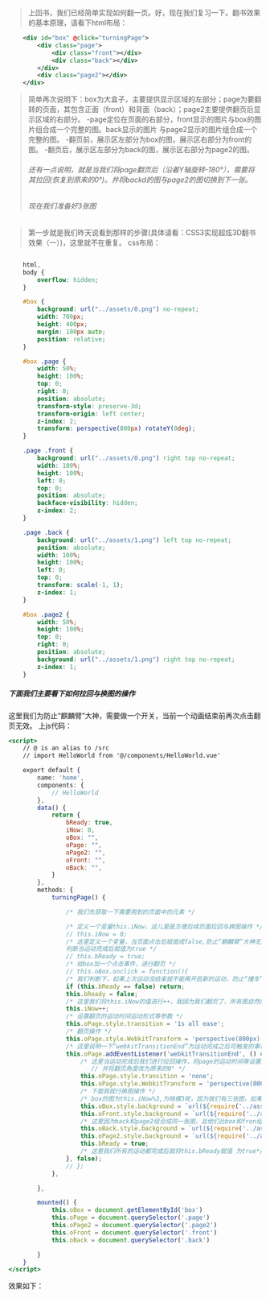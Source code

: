 > 上回书，我们已经简单实现如何翻一页。好，现在我们复习一下。翻书效果的基本原理，请看下html布局：

```xml
	<div id="box" @click="turningPage">
		<div class="page">
			<div class="front"></div>
			<div class="back"></div>
		</div>
		<div class="page2"></div>
	</div>
```

> 简单再次说明下：box为大盒子，主要提供显示区域的左部分；page为要翻转的页面，其包含正面（front）和背面（back）；page2主要提供翻页后显示区域的右部分。
>  -page定位在页面的右部分，front显示的图片与box的图片组合成一个完整的图。back显示的图片   与page2显示的图片组合成一个完整的图。
>  -翻页前，展示区左部分为box的图，展示区右部分为front的图。
>  -翻页后，展示区左部分为back的图，展示区右部分为page2的图。
>
> ###### 还有一点说明，就是当我们将page翻页后（沿着Y轴旋转-180°），需要将其拉回(恢复到原来的0°)。并将backd的图与page2的图切换到下一张。
>
> ###### 现在我们准备好3张图



> 第一步就是我们昨天说看到那样的步骤(具体请看：CSS3实现超炫3D翻书效果（一）)，这里就不在重复。
>  css布局：



```css

	html,
	body {
		overflow: hidden;
	}

	#box {
		background: url("../assets/0.png") no-repeat;
		width: 700px;
		height: 400px;
		margin: 100px auto;
		position: relative;
	}

	#box .page {
		width: 50%;
		height: 100%;
		top: 0;
		right: 0;
		position: absolute;
		transform-style: preserve-3d;
		transform-origin: left center;
		z-index: 2;
		transform: perspective(800px) rotateY(0deg);
	}

	.page .front {
		background: url("../assets/0.png") right top no-repeat;
		width: 100%;
		height: 100%;
		left: 0;
		top: 0;
		position: absolute;
		backface-visibility: hidden;
		z-index: 2;
	}

	.page .back {
		background: url("../assets/1.png") left top no-repeat;
		position: absolute;
		width: 100%;
		height: 100%;
		left: 0;
		top: 0;
		transform: scale(-1, 1);
		z-index: 1;
	}

	#box .page2 {
		width: 50%;
		height: 100%;
		top: 0;
		right: 0;
		position: absolute;
		background: url("../assets/1.png") right top no-repeat;
		z-index: 1;
	}
```

##### 下面我们主要看下如何拉回与换图的操作

这里我们为防止“麒麟臂”大神，需要做一个开关，当前一个动画结束前再次点击翻页无效。
 上js代码：



```jsx
<script>
	// @ is an alias to /src
	// import HelloWorld from '@/components/HelloWorld.vue'

	export default {
		name: 'home',
		components: {
			// HelloWorld
		},
		data() {
			return {
				bReady: true,
				iNow: 0,
				oBox: "",
				oPage: "",
				oPage2: "",
				oFront: "",
				oBack: "",
			}
		},
		methods: {
			turningPage() {

				/* 我们先获取一下需要用到的页面中的元素 */

				/* 定义一个变量this.iNow，这儿里是方便后续页面拉回与换图操作 */
				// this.iNow = 0;
				/* 这里定义一个变量，当页面点击后赋值成false,防止“麒麟臂”大神无限点击翻页。
				判断当运动完成后赋值为true */
				// this.bReady = true;
				/* 给box加一个点击事件，进行翻页 */
				// this.oBox.onclick = function(){  
				/* 我们判断下，如果上次运动没结束就不能再开启新的运动，防止“撞车” */
				if (this.bReady == false) return;
				this.bReady = false;
				/* 这里我们将this.iNow的值进行++，我因为我们翻页了，所有图自然的就会加1 */
				this.iNow++;
				/* 设置翻页的运动时间运动形式等参数 */
				this.oPage.style.transition = '1s all ease';
				/* 翻页操作 */
				this.oPage.style.WebkitTransform = 'perspective(800px) rotateY(-180deg)';
				/* 这里说明一下“webkitTransitionEnd”为运动完成之后可触发的事件 */
				this.oPage.addEventListener('webkitTransitionEnd', () => {
					/* 这里当运动完成后我们进行拉回操作，将page的运动时间等设置为none，
					   // 并将翻页角度改为原来的0° */
					this.oPage.style.transition = 'none';
					this.oPage.style.WebkitTransform = 'perspective(800px) rotateY(0deg)';
					/* 下面我就行换图操作 */
					/* box的图为this.iNow%3,为啥模3呢，因为我们有三张图，如果你有八张图就模8 */
					this.oBox.style.background = `url(${require('../assets/'+(this.iNow%3)+'.png')}) no-repeat`;
					this.oFront.style.background = `url(${require('../assets/'+(this.iNow%3)+'.png')})right top no-repeat`;
					/* 这里因为back和page2组合成同一张图，且他们比box和fron组合成的图永远多1，所以这里就是(this.iNow+1)%3 */
					this.oBack.style.background = `url(${require('../assets/'+((this.iNow+1)%3)+'.png')}) no-repeat`;
					this.oPage2.style.background = `url(${require('../assets/'+((this.iNow+1)%3)+'.png')})right top no-repeat`;
					this.bReady = true;
					/* 这里我们所有的运动都完成后就将this.bReady赋值 为true*/
				}, false);
				// };
			},

		},

		mounted() {
			this.oBox = document.getElementById('box')
			this.oPage = document.querySelector('.page')
			this.oPage2 = document.querySelector('.page2')
			this.oFront = document.querySelector('.front')
			this.oBack = document.querySelector('.back')

		}
	}
</script>
```

效果如下：





